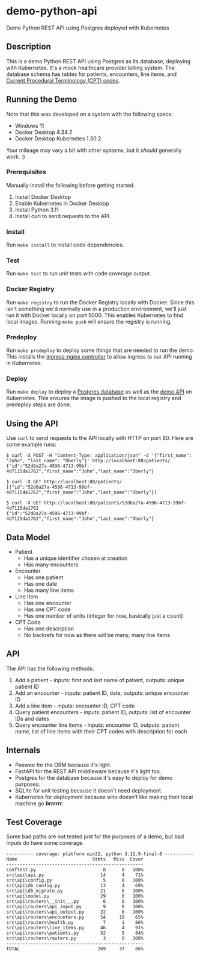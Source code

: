 # demo-python-api
Demo Python REST API using Postgres deployed with Kubernetes

## Description

This is a demo Python REST API using Postgres as its database, deploying with Kubernetes. It's a mock healthcare provider billing system. The database schema has tables for patients, encounters, line items, and [Current Procedural Terminology (CPT) codes](https://www.aapc.com/resources/what-is-cpt).

## Running the Demo

Note that this was developed on a system with the following specs:
- Windows 11
- Docker Desktop 4.34.2
- Docker Desktop Kubernetes 1.30.2

Your mileage may vary a bit with other systems, but it _should_ generally work. :)

### Prerequisites

Manually install the following before getting started.

1. Install Docker Desktop
2. Enable Kubernetes in Docker Desktop
3. Install Python 3.11
4. Install curl to send requests to the API.

### Install 

Run `make install` to install code dependencies.

### Test

Run `make test` to run unit tests with code coverage output.

### Docker Registry

Run `make registry` to run the Docker Registry locally with Docker. Since this isn't something we'd normally use in a production environment, we'll just run it with Docker locally on port 5000. This enables Kubernetes to find local images. Running `make push` will ensure the registry is running. 

### Predeploy

Run `make predeploy` to deploy some things that are needed to run the demo. This installs the [ingress-nginx controller](https://kubernetes.github.io/ingress-nginx/) to allow ingress to our API running in Kubernetes.

### Deploy

Run `make deploy` to deploy a [Postgres database](deploy/01-postgres.yaml) as well as the [demo API](deploy/02-api.yaml) on Kubernetes. This ensures the image is pushed to the local registry and predeploy steps are done.

## Using the API

Use `curl` to send requests to the API locally with HTTP on port 80. Here are some example runs:

```
$ curl -X POST -H "Content-Type: application/json" -d '{"first_name": "John", "last_name": "Oberly"}' http://localhost:80/patients/
{"id":"52d8a27a-4596-4713-99bf-4d7115da1762","first_name":"John","last_name":"Oberly"}

$ curl -X GET http://localhost:80/patients/
[{"id":"52d8a27a-4596-4713-99bf-4d7115da1762","first_name":"John","last_name":"Oberly"}]

$ curl -X GET http://localhost:80/patients/52d8a27a-4596-4713-99bf-4d7115da1762
{"id":"52d8a27a-4596-4713-99bf-4d7115da1762","first_name":"John","last_name":"Oberly"}
```

## Data Model

- Patient
  - Has a unique identifier chosen at creation
  - Has many encounters
- Encounter
  - Has one patient
  - Has one date
  - Has many line items
- Line Item
  - Has one encounter
  - Has one CPT code
  - Has one number of units (integer for now, basically just a count)
- CPT Code
  - Has one description
  - No backrefs for now as there will be many, many line items

## API

The API has the following methods:
1. Add a patient - inputs: first and last name of patient, outputs: unique patient ID
2. Add an encounter - inputs: patient ID, date, outputs: unique encounter ID
3. Add a line item - inputs: encounter ID, CPT code
4. Query patient encounters - inputs: patient ID, outputs: list of encounter IDs and dates
5. Query encounter line items - inputs: encounter ID, outputs: patient name, list of line items with their CPT codes with description for each

## Internals

- Peewee for the ORM because it's light.
- FastAPI for the REST API middleware because it's light too.
- Postgres for the database because it's easy to deploy for demo purposes.
- SQLite for unit testing because it doesn't need deployment.
- Kubernetes for deployment because who doesn't like making their local machine go **_brrrrrr_**.

## Test Coverage

Some bad paths are not tested just for the purposes of a demo, but bad _inputs_ do have some coverage.

```
---------- coverage: platform win32, python 3.11.9-final-0 -----------
Name                            Stmts   Miss  Cover
---------------------------------------------------
conftest.py                         8      0   100%
src\api\api.py                     14      4    71%
src\api\config.py                   5      0   100%
src\api\db_config.py               13      4    69%
src\api\db_migrate.py              21      0   100%
src\api\model.py                   29      0   100%
src\api\routers\__init__.py         6      0   100%
src\api\routers\api_input.py        9      0   100%
src\api\routers\api_output.py      22      0   100%
src\api\routers\encounters.py      54     19    65%
src\api\routers\health.py           7      1    86%
src\api\routers\line_items.py      46      4    91%
src\api\routers\patients.py        32      5    84%
src\api\routers\routers.py          3      0   100%
---------------------------------------------------
TOTAL                             269     37    86%
```
